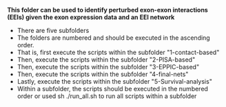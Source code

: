 **This folder can be used to identify perturbed exon-exon interactions (EEIs) given the exon expression data and an EEI network**
- There are five subfolders
- The folders are numbered and should be executed in the ascending order.
- That is, first execute the scripts within the subfolder "1-contact-based"
- Then, execute the scripts within the subfolder "2-PISA-based"
- Then, execute the scripts within the subfolder "3-EPPIC-based"
- Then, execute the scripts within the subfolder "4-final-nets"
- Lastly, execute the scripts within the subfolder "5-Survival-analysis"
- Within a subfolder, the scripts should be executed in the numbered order or used sh ./run_all.sh to run all scripts within a subfolder

